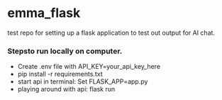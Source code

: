 # emma_flask
test repo for setting up a flask application to test out output for AI chat.
### Stepsto run locally on computer.
* Create .env file with API_KEY=your_api_key_here
* pip install -r requirements.txt
* start api in terminal: Set FLASK_APP=app.py
* playing around with api:  flask run
